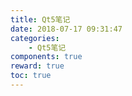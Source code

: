 ```yaml
---
title: Qt5笔记
date: 2018-07-17 09:31:47
categories:
	- Qt5笔记
components: true
reward: true
toc: true
---
```

